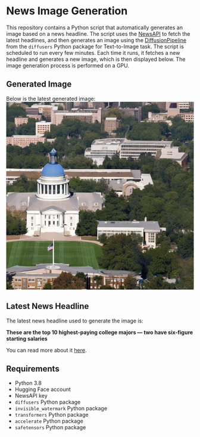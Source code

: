 # News Image Generation
This repository contains a Python script that automatically generates an image based on a news headline. The script uses the [NewsAPI](https://newsapi.org/) to fetch the latest headlines, and then generates an image using the [DiffusionPipeline](https://github.com/huggingface/diffusers) from the `diffusers` Python package for Text-to-Image task.
The script is scheduled to run every few minutes. Each time it runs, it fetches a new headline and generates a new image, which is then displayed below. The image generation process is performed on a GPU.

## Generated Image
Below is the latest generated image:
![Generated Image](image.png)

## Latest News Headline
The latest news headline used to generate the image is:

**These are the top 10 highest-paying college majors — two have six-figure starting salaries**

You can read more about it [here](https://news.google.com/rss/articles/CBMiogFBVV95cUxPRHpQSGgwZHlGVmlTZHEwazVrd3VPejFqcVZKSE9KS3E4N255SEdMSUxoLWFjNzh2dUtGU1VGU2p4aXRtYlNrX3JrUEh3aWtBSVAweHFaY01VVUp1ODVoLTZTVU9VNUxSZThDanhjWFZwcjBFdFJUaGhpREJvcWtLUm1CZGstM09VWDZ6TWtneGtXRjhEZTAzbVEzVkZheHFwaGfSAacBQVVfeXFMT1hFZEQxU042akRvZjhqdVJUNF9NWWNVM1VHSi12TzN1ckY3dy1pOUlvckxBZmVJbkhsVmFNMXFzTkVSUDhiMmFma0c5WXQxWmpuNmhyVnFlbGpaWFBaSGluaUxaYmVkVUkyLWJTZUpyS2RVYzgzLTk0V2l4U2k2UVdpT1ZuYXVLaVlxeHdaQ3BIT0xGQkVUd1ZmemlJSmFEa3JNQ3g0eXM?oc=5).

## Requirements
- Python 3.8
- Hugging Face account
- NewsAPI key
- `diffusers` Python package
- `invisible_watermark` Python package
- `transformers` Python package
- `accelerate` Python package
- `safetensors` Python package
